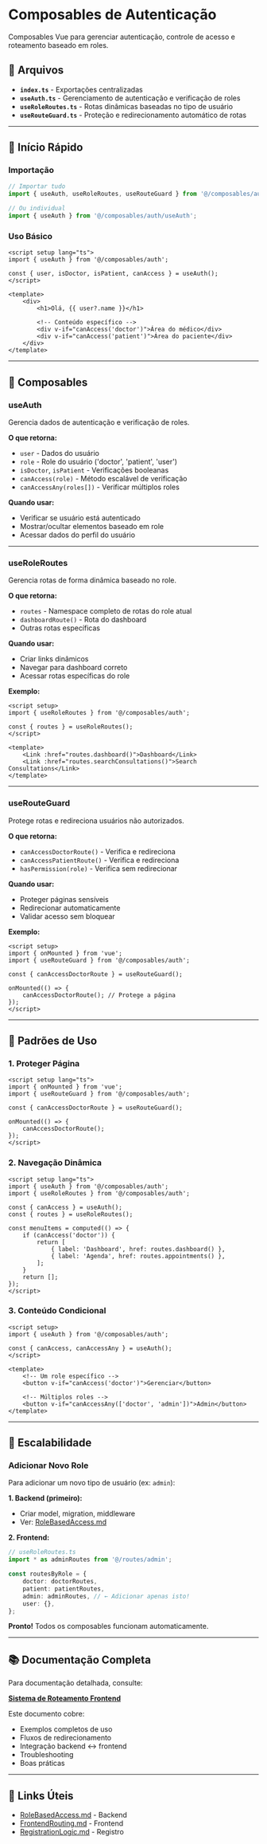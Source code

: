 # Composables de Autenticação

Composables Vue para gerenciar autenticação, controle de acesso e roteamento baseado em roles.

## 📁 Arquivos

- **`index.ts`** - Exportações centralizadas
- **`useAuth.ts`** - Gerenciamento de autenticação e verificação de roles
- **`useRoleRoutes.ts`** - Rotas dinâmicas baseadas no tipo de usuário
- **`useRouteGuard.ts`** - Proteção e redirecionamento automático de rotas

---

## 🚀 Início Rápido

### Importação

```typescript
// Importar tudo
import { useAuth, useRoleRoutes, useRouteGuard } from '@/composables/auth';

// Ou individual
import { useAuth } from '@/composables/auth/useAuth';
```

### Uso Básico

```vue
<script setup lang="ts">
import { useAuth } from '@/composables/auth';

const { user, isDoctor, isPatient, canAccess } = useAuth();
</script>

<template>
    <div>
        <h1>Olá, {{ user?.name }}</h1>
        
        <!-- Conteúdo específico -->
        <div v-if="canAccess('doctor')">Área do médico</div>
        <div v-if="canAccess('patient')">Área do paciente</div>
    </div>
</template>
```

---

## 📖 Composables

### useAuth

Gerencia dados de autenticação e verificação de roles.

**O que retorna:**
- `user` - Dados do usuário
- `role` - Role do usuário ('doctor', 'patient', 'user')
- `isDoctor`, `isPatient` - Verificações booleanas
- `canAccess(role)` - Método escalável de verificação
- `canAccessAny(roles[])` - Verificar múltiplos roles

**Quando usar:**
- Verificar se usuário está autenticado
- Mostrar/ocultar elementos baseado em role
- Acessar dados do perfil do usuário

---

### useRoleRoutes

Gerencia rotas de forma dinâmica baseado no role.

**O que retorna:**
- `routes` - Namespace completo de rotas do role atual
- `dashboardRoute()` - Rota do dashboard
- Outras rotas específicas

**Quando usar:**
- Criar links dinâmicos
- Navegar para dashboard correto
- Acessar rotas específicas do role

**Exemplo:**
```vue
<script setup>
import { useRoleRoutes } from '@/composables/auth';

const { routes } = useRoleRoutes();
</script>

<template>
    <Link :href="routes.dashboard()">Dashboard</Link>
    <Link :href="routes.searchConsultations()">Search Consultations</Link>
</template>
```

---

### useRouteGuard

Protege rotas e redireciona usuários não autorizados.

**O que retorna:**
- `canAccessDoctorRoute()` - Verifica e redireciona
- `canAccessPatientRoute()` - Verifica e redireciona
- `hasPermission(role)` - Verifica sem redirecionar

**Quando usar:**
- Proteger páginas sensíveis
- Redirecionar automaticamente
- Validar acesso sem bloquear

**Exemplo:**
```vue
<script setup>
import { onMounted } from 'vue';
import { useRouteGuard } from '@/composables/auth';

const { canAccessDoctorRoute } = useRouteGuard();

onMounted(() => {
    canAccessDoctorRoute(); // Protege a página
});
</script>
```

---

## 🎯 Padrões de Uso

### 1. Proteger Página

```vue
<script setup lang="ts">
import { onMounted } from 'vue';
import { useRouteGuard } from '@/composables/auth';

const { canAccessDoctorRoute } = useRouteGuard();

onMounted(() => {
    canAccessDoctorRoute();
});
</script>
```

### 2. Navegação Dinâmica

```vue
<script setup lang="ts">
import { useAuth } from '@/composables/auth';
import { useRoleRoutes } from '@/composables/auth';

const { canAccess } = useAuth();
const { routes } = useRoleRoutes();

const menuItems = computed(() => {
    if (canAccess('doctor')) {
        return [
            { label: 'Dashboard', href: routes.dashboard() },
            { label: 'Agenda', href: routes.appointments() },
        ];
    }
    return [];
});
</script>
```

### 3. Conteúdo Condicional

```vue
<script setup>
import { useAuth } from '@/composables/auth';

const { canAccess, canAccessAny } = useAuth();
</script>

<template>
    <!-- Um role específico -->
    <button v-if="canAccess('doctor')">Gerenciar</button>
    
    <!-- Múltiplos roles -->
    <button v-if="canAccessAny(['doctor', 'admin'])">Admin</button>
</template>
```

---

## 🔧 Escalabilidade

### Adicionar Novo Role

Para adicionar um novo tipo de usuário (ex: `admin`):

**1. Backend (primeiro):**
- Criar model, migration, middleware
- Ver: [RoleBasedAccess.md](../../../docs/modules/auth/RoleBasedAccess.md)

**2. Frontend:**

```typescript
// useRoleRoutes.ts
import * as adminRoutes from '@/routes/admin';

const routesByRole = {
    doctor: doctorRoutes,
    patient: patientRoutes,
    admin: adminRoutes, // ← Adicionar apenas isto!
    user: {},
};
```

**Pronto!** Todos os composables funcionam automaticamente.

---

## 📚 Documentação Completa

Para documentação detalhada, consulte:

**[Sistema de Roteamento Frontend](../../../docs/modules/auth/FrontendRouting.md)**

Este documento cobre:
- Exemplos completos de uso
- Fluxos de redirecionamento
- Integração backend ↔ frontend
- Troubleshooting
- Boas práticas

---

## 🔗 Links Úteis

- [RoleBasedAccess.md](../../../docs/modules/auth/RoleBasedAccess.md) - Backend
- [FrontendRouting.md](../../../docs/modules/auth/FrontendRouting.md) - Frontend
- [RegistrationLogic.md](../../../docs/modules/auth/RegistrationLogic.md) - Registro

